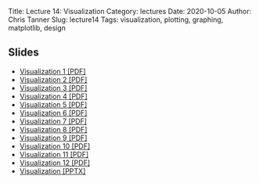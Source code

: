 Title: Lecture 14: Visualization
Category: lectures
Date: 2020-10-05
Author: Chris Tanner
Slug: lecture14
Tags: visualization, plotting, graphing, matplotlib, design

## Slides
- [Visualization 1 [PDF]]({attach}slides/Lecture14_Visualization_Part_1.pdf)
- [Visualization 2 [PDF]]({attach}slides/Lecture14_Visualization_Part_2.pdf)
- [Visualization 3 [PDF]]({attach}slides/Lecture14_Visualization_Part_3.pdf)
- [Visualization 4 [PDF]]({attach}slides/Lecture14_Visualization_Part_4.pdf)
- [Visualization 5 [PDF]]({attach}slides/Lecture14_Visualization_Part_5.pdf)
- [Visualization 6 [PDF]]({attach}slides/Lecture14_Visualization_Part_6.pdf)
- [Visualization 7 [PDF]]({attach}slides/Lecture14_Visualization_Part_7.pdf)
- [Visualization 8 [PDF]]({attach}slides/Lecture14_Visualization_Part_8.pdf)
- [Visualization 9 [PDF]]({attach}slides/Lecture14_Visualization_Part_9.pdf)
- [Visualization 10 [PDF]]({attach}slides/Lecture14_Visualization_Part_10.pdf)
- [Visualization 11 [PDF]]({attach}slides/Lecture14_Visualization_Part_11.pdf)
- [Visualization 12 [PDF]]({attach}slides/Lecture14_Visualization_Part_12.pdf)
- [Visualization [PPTX]]({attach}slides/Lecture14_Visualization.pptx)

